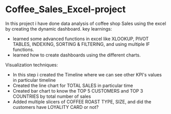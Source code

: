 # Coffee_Sales_Excel-project
In this project i have done data analysis of coffee shop Sales using the excel by creating the dynamic dashboard.
key learnings:
 - learned some advanced functions in excel like XLOOKUP, PIVOT TABLES, INDEXING, SORTING & FILTERING, and using multiple IF functions.
 - learned how to create dashboards using the different charts.

Visualization techniques:
- In this step i created the Timeline where we can see other KPI's values in particular timeline
- Created the line chart for TOTAL SALES in particular time
- Created bar chart to know the TOP 5 CUSTOMERS and TOP 3 COUNTRIES by total number of sales
- Added multiple slicers of COFFEE ROAST TYPE, SIZE, and did the customers have LOYALITY CARD or not?
